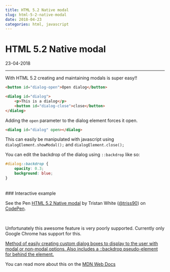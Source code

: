 ```yaml
---
title: HTML 5.2 Native modal
slug: html-5-2-native-modal
date: 2018-04-23
categories: html, javascript
---
```


# HTML 5.2 Native modal
<p class='timestamp'><time datetime='23-04-2018'>23-04-2018</time></p>
<hr>

With HTML 5.2 creating and maintaining modals is super easy!!

``` html
<button id="dialog-open">Open dialog</button>

<dialog id="dialog">
	<p>This is a dialog</p>
	<button id="dialog-close">close</button>
</dialog>
```

Adding the `open` parameter to the dialog element forces it open.

``` html
<dialog id="dialog" open></dialog>
```

This can easily be manipulated with javascript using  `dialogElement.showModal();` and `dialogElement.close();`

You can edit the backdrop of the dialog using `::backdrop` like so:
``` css
#dialog::backdrop {
    opacity: 0.3;
    background: blue;
}
```

<br>
### Interactive example
<p data-height="465" data-theme-id="light" data-slug-hash="wpxEEe" data-default-tab="result" data-user="triss90" data-embed-version="2" data-pen-title="HTML 5.2 Native modal" class="codepen">See the Pen <a href="https://codepen.io/triss90/pen/wpxEEe/">HTML 5.2 Native modal</a> by Tristan  White (<a href="https://codepen.io/triss90">@triss90</a>) on <a href="https://codepen.io">CodePen</a>.</p>
<script async src="https://static.codepen.io/assets/embed/ei.js"></script>

<br>

Unfortunately this awesome feature is very poorly supported. Currently only Google Chrome has support for this.
<p class="ciu_embed" data-feature="dialog" data-periods="future_1,current,past_1,past_2" data-accessible-colours="false">
  <a href="https://caniuse.com/#feat=dialog">Method of easily creating custom dialog boxes to display to the user with modal or non-modal options. Also includes a ::backdrop pseudo-element for behind the element.</a>
</p>


You can read more about this on the [MDN Web Docs](https://developer.mozilla.org/en-US/docs/Web/HTML/Element/dialog)


<script src="https://cdn.jsdelivr.net/gh/ireade/caniuse-embed/caniuse-embed.min.js"></script>
